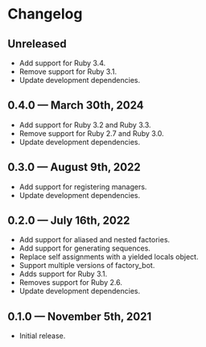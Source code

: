 # Changelog

## Unreleased

* Add support for Ruby 3.4.
* Remove support for Ruby 3.1.
* Update development dependencies.

## 0.4.0 — March 30th, 2024

* Add support for Ruby 3.2 and Ruby 3.3.
* Remove support for Ruby 2.7 and Ruby 3.0.
* Update development dependencies.

## 0.3.0 — August 9th, 2022

* Add support for registering managers.
* Update development dependencies.

## 0.2.0 — July 16th, 2022

* Add support for aliased and nested factories.
* Add support for generating sequences.
* Replace self assignments with a yielded locals object.
* Support multiple versions of factory_bot.
* Adds support for Ruby 3.1.
* Removes support for Ruby 2.6.
* Update development dependencies.

## 0.1.0 — November 5th, 2021

* Initial release.
